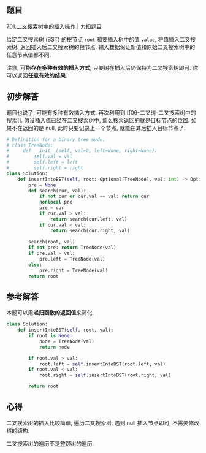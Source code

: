## 题目
[701.二叉搜索树中的插入操作 | 力扣题目](https://leetcode.cn/problems/insert-into-a-binary-search-tree/description/)

给定二叉搜索树 (BST) 的根节点 `root` 和要插入树中的值 `value`, 将值插入二叉搜索树. 返回插入后二叉搜索树的根节点.  输入数据保证新值和原始二叉搜索树中的任意节点值都不同.

注意, **可能存在多种有效的插入方式**, 只要树在插入后仍保持为二叉搜索树即可. 你可以返回**任意有效的结果**.

## 初步解答
题目也说了, 可能有多种有效插入方式. 再次利用到 [[06-二叉树-二叉搜索树中的搜索]]. 假设插入值已经在二叉搜索树中, 那么搜索返回的就是目标节点的位置. 如果不在返回的是 null, 此时只要记录上一个节点, 就能在其后插入目标节点了.
```python
# Definition for a binary tree node.
# class TreeNode:
#     def __init__(self, val=0, left=None, right=None):
#         self.val = val
#         self.left = left
#         self.right = right
class Solution:
    def insertIntoBST(self, root: Optional[TreeNode], val: int) -> Optional[TreeNode]:
        pre = None
        def search(cur, val):
            if not cur or cur.val == val: return cur
            nonlocal pre
            pre = cur
            if cur.val > val:
                return search(cur.left, val)
            if cur.val < val:
                return search(cur.right, val)
        
        search(root, val)
        if not pre: return TreeNode(val)
        if pre.val > val:
            pre.left = TreeNode(val)
        else:
            pre.right = TreeNode(val)
        return root
```

## 参考解答
本题可以用**递归函数的返回值**来简化.
```python
class Solution:
    def insertIntoBST(self, root, val):
        if root is None:
            node = TreeNode(val)
            return node

        if root.val > val:
            root.left = self.insertIntoBST(root.left, val)
        if root.val < val:
            root.right = self.insertIntoBST(root.right, val)

        return root
```

## 心得
二叉搜索树的插入比较简单, 遍历二叉搜索树, 遇到 null 插入节点即可, 不需要修改树的结构.

二叉搜索树的遍历不是整颗树的遍历.